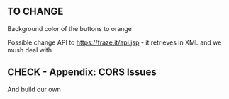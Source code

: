 ## TO CHANGE

Background color of the buttons to orange


Possible change API to https://fraze.it/api.jsp - it retrieves in XML and we mush deal with

## CHECK - Appendix: CORS Issues

And build our own
